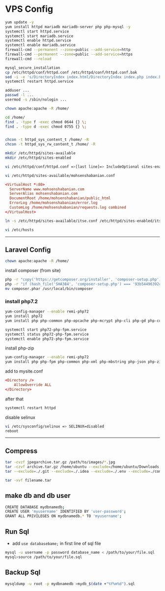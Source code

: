 # VPS Config

```sh
yum update -y
yum install httpd mariadb mariadb-server php php-mysql -y
systemctl start httpd.service
systemctl start mariadb.service
systemctl enable httpd.service
systemctl enable mariadb.service
firewall-cmd --permanent --zone=public --add-service=http
firewall-cmd --permanent --zone=public --add-service=https
firewall-cmd --reload
```

```sh
mysql_secure_installation
cp /etc/httpd/conf/httpd.conf /etc/httpd/conf/httpd.conf.bak
sed -i -e 's/DirectoryIndex index.html/DirectoryIndex index.php index.html/g' /etc/httpd/conf/httpd.conf
systemctl restart httpd.service
```

```sh
adduser ...
passwd -l ...
usermod -s /sbin/nologin ...

chown apache:apache -R /home/

cd /home/
find . -type f -exec chmod 0644 {} \;
find . -type d -exec chmod 0755 {} \;


chcon -t httpd_sys_content_t /home/ -R
chcon -t httpd_sys_rw_content_t /home/ -R
```

```sh
mkdir /etc/httpd/sites-available
mkdir /etc/httpd/sites-enabled

vi /etc/httpd/conf/httpd.conf =>[last line]=> IncludeOptional sites-enabled/*.conf

vi /etc/httpd/sites-available/mohsenshabanian.conf
```

```conf
<VirtualHost *:80>
  ServerName www.mohsenshabanian.com
  ServerAlias mohsenshabanian.com
  DocumentRoot /home/mohsenshabanian/public_html
  ErrorLog /home/mohsenshabanian/error.log
  CustomLog /home/mohsenshabanian/requests.log combined
</VirtualHost>
```

```sh
ln -s /etc/httpd/sites-available/itse.conf /etc/httpd/sites-enabled/itse.conf
```

```sh
vi /etc/hosts
```

---------------------------------------------

## Laravel Config

```sh
chown apache:apache -R /home/
```

install composer (from site)

```sh
php -r "copy('https://getcomposer.org/installer', 'composer-setup.php');"
php -r "if (hash_file('SHA384', 'composer-setup.php') === '93b54496392c062774670ac18b134c3b3a95e5a5e5c8f1a9f115f203b75bf9a129d5daa8ba6a13e2cc8a1da0806388a8') { echo 'Installer verified'; } else { echo 'Installer corrupt'; unlink('composer-setup.php'); } echo PHP_EOL;"
mv composer.phar /usr/local/bin/composer
```

### install php7.2

```sh
yum-config-manager --enable remi-php72
yum install php72
yum install php php-common php-opcache php-mcrypt php-cli php-gd php-curl php-mysql -y

systemctl start php72-php-fpm.service
systemctl status php72-php-fpm.service
systemctl enable php72-php-fpm.service
```

install php-zip

```sh
yum-config-manager --enable remi-php72
yum install php php-fpm php-common php-xml php-mbstring php-json php-zip
```

add to mysite.conf

```conf
<Directory />
    AllowOverride ALL
</Directory>
```

after that

```sh
systemctl restart httpd
```

disable selinux

```sh
vi /etc/sysconfig/selinux => SELINUX=disabled
reboot
```

---------------------------------------------

## Compress

```sh
tar -cvzf jpegarchive.tar.gz /path/to/images/*.jpg
tar -czvf archive.tar.gz /home/ubuntu --exclude=/home/ubuntu/Downloads --exclude=/home/ubuntu/.cache
tar --exclude=./.git --exclude=./.idea --exclude=./.env --exclude=./composer.*  --exclude=./.editorconfig --exclude=./git* -czvf archive.tar.gz .
```

```sh
tar -xvf filename.tar
```

## make db and db user

```sh
CREATE DATABASE mydbnamedb;
CREATE USER 'myusername' IDENTIFIED BY 'user-password';
GRANT ALL PRIVILEGES ON mydbnamedb.* TO 'myusername';
```

## Run Sql

* add `use databasebame;` in first line of sql file

```sh
mysql -u username -p password database_name < /path/to/your/file.sql
mysql>source /path/to/your/file.sql
```

## Backup Sql

```sh
mysqldump -u root -p mydbnamedb >mydb_$(date +"%Y%m%d").sql
```
